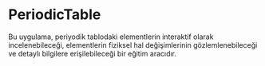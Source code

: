 # PeriodicTable
Bu uygulama, periyodik tablodaki elementlerin interaktif olarak incelenebileceği, elementlerin fiziksel hal değişimlerinin gözlemlenebileceği ve detaylı bilgilere erişilebileceği bir eğitim aracıdır.
